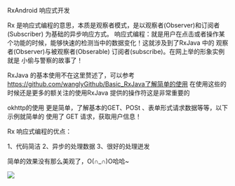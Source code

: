 RxAndroid 响应式开发


   Rx 是响应式编程的意思，本质是观察者模式，是以观察者(Observer)和订阅者(Subscriber)
   为基础的异步响应方式。
   响应式编程：就是用户在点击或者操作某个功能的时候，能够快速的检测当中的数据变化！这就涉及到了RxJava 中的 观察者(Observer)与被观察者(Obserable)
   订阅者(subscribe)。在网上举的形象实例就是 小偷与警察的故事了！
   
   RxJava 的基本使用不在这里赘述了，可以参考 https://github.com/wanglyGithub/Basic_RxJava了解简单的使用
   在使用这些的时候还是更多的额关注的使用RxJava 提供的操作符这是非常重要的
   
   okhttp的使用 更是简单，了解基本的GET、POSt 、表单形式请求数据等等，以下示例就简单的
   使用了 GET 请求，获取用户信息！
   
   
   
   Rx 响应式编程的优点：
   
   1、代码简洁
   2、异步的处理数据
   3、很好的处理迸发
   
简单的效果没有那么美观了，O(∩_∩)O哈哈~

![](https://raw.githubusercontent.com/wanglyGithub/RxJava_Okhttp3/8561935ffc1a474658b1946abdcce92ae8e2dcbd/app/src/main/java/preview/test.gif)

